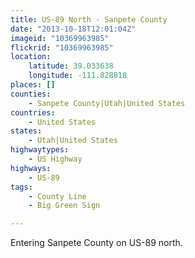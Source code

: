 ```yaml
---
title: US-89 North - Sanpete County
date: "2013-10-18T12:01:04Z"
imageid: "10369963985"
flickrid: "10369963985"
location:
    latitude: 39.033638
    longitude: -111.828818
places: []
counties:
    - Sanpete County|Utah|United States
countries:
    - United States
states:
    - Utah|United States
highwaytypes:
    - US Highway
highways:
    - US-89
tags:
    - County Line
    - Big Green Sign

---
```

Entering Sanpete County on US-89 north.